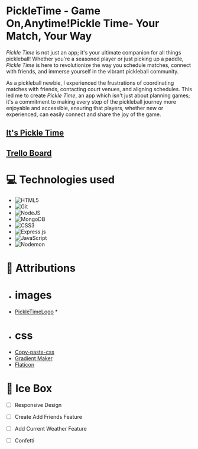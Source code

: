 # PickleTime - Game On,Anytime!Pickle Time- Your Match, Your Way
*Pickle Time* is not just an app; it's your ultimate companion for all things pickleball! Whether you're a seasoned player or just picking up a paddle, *Pickle Time* is here to revolutionize the way you schedule matches, connect with friends, and immerse yourself in the vibrant pickleball community.

As a pickleball newbie, I  experienced the frustrations of coordinating matches with friends, contacting court venues, and aligning schedules. This led me to create *Pickle Time*, an app which isn't just about planning games; it's a commitment to making every step of the pickleball journey more enjoyable and accessible, ensuring that players, whether new or experienced, can easily connect and share the joy of the game.



## **[It's Pickle Time](https://pickleballtracker.fly.dev)**
## **[Trello Board](https://trello.com/b/wEddks1y/pickle-ball-tracker)**

# 💻 Technologies used 

* <a>![HTML5](https://img.shields.io/badge/html5-%23E34F26.svg?style=for-the-badge&logo=html5&logoColor=white)</a>
* <a>![Git](https://img.shields.io/badge/git-%23F05033.svg?style=for-the-badge&logo=git&logoColor=white)</a>
* <a>![NodeJS](https://img.shields.io/badge/node.js-6DA55F?style=for-the-badge&logo=node.js&logoColor=white)</a>
* <a> ![MongoDB](https://img.shields.io/badge/MongoDB-%234ea94b.svg?style=for-the-badge&logo=mongodb&logoColor=white)</a>
* <a>![CSS3](https://img.shields.io/badge/css3-%231572B6.svg?style=for-the-badge&logo=css3&logoColor=white)</a>
* <a>![Express.js](https://img.shields.io/badge/express.js-%23404d59.svg?style=for-the-badge&logo=express&logoColor=%2361DAFB)</a>
* <a>![JavaScript](https://img.shields.io/badge/javascript-%23323330.svg?style=for-the-badge&logo=javascript&logoColor=%23F7DF1E)</a>
* <a>![Nodemon](https://img.shields.io/badge/NODEMON-%23323330.svg?style=for-the-badge&logo=nodemon&logoColor=%BBDEAD)</a>


# 💌 Attributions 
* # images
* [PickleTimeLogo](https://www.shutterstock.com/image-vector/powerful-smash-shot-execution-vector-icon-2376962975)
*[]('/images/pballplaying.png')
* # css
* [Copy-paste-css](https://copy-paste-css.com/)
* [Gradient Maker](https://coolors.co/gradient-maker/ddb4f6-8dd0fc)
* [Flaticon](https://www.flaticon.com/)



# 🧊 Ice Box  
- [ ] Responsive Design
- [ ] Create Add Friends Feature
- [ ] Add Current Weather Feature
- [ ] Confetti






